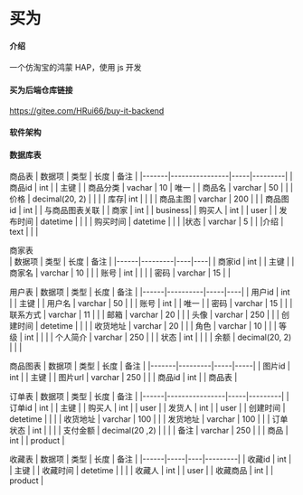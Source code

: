 # 买为

#### 介绍
一个仿淘宝的鸿蒙 HAP，使用 js 开发

#### 买为后端仓库链接
https://gitee.com/HRui66/buy-it-backend

#### 软件架构



#### 数据库表
  商品表
| 数据项   | 类型             | 长度  | 备注      |
|-------|----------------|-----|---------|
| 商品id  | int            |     | 主键      |
| 商品分类  | vachar         | 10  | 唯一      |
| 商品名   | varchar        | 50  |         |
| 价格    | decimal(20, 2) |     |         |
| 库存| int |     |         |
| 商品主图  | varchar        | 200 |         |
| 商品图id | int            |     | 与商品图表关联 |
| 商家   | int            |     | business|
| 购买人   | int            |     | user    |
| 发布时间  | datetime       |     |         |
| 购买时间  | datetime       |      | |
|状态    |    varchar    |    5    |    |
|介绍    |    text |     |        |

商家表   
| 数据项  | 类型      | 长度 | 备注 |
|------|---------|----|----|
| 商家id | int     |    | 主键 |
| 商家名  | varchar | 10 |    |
| 账号   | int     |    |    |
| 密码   | varchar | 15 |    |


  用户表
| 数据项  | 类型       | 长度  | 备注 |
|------|----------|-----|----|
| 用户id | int      |     | 主键 |
| 用户名  | varchar  | 50  |    |
| 账号   | int      |     | 唯一 |
| 密码   | varchar  | 15  |    |
| 联系方式 | varchar  | 11  |    |
| 邮箱   | varchar  | 20  |    |
| 头像   | varchar  | 250 |    |
| 创建时间 | detetime |     |    |
| 收货地址 | varchar  | 20  |    |
| 角色   | varchar        | 10  |   |
| 等级   | int            |     |   |
| 个人简介 | varchar        | 250 |   |
| 状态   | int            |     |   |
| 余额   | decimal(20, 2) |     |   |

  商品图表
| 数据项   | 类型      | 长度  | 备注  |
|-------|---------|-----|-----|
| 图片id  | int     |     | 主键  |
| 图片url | varchar | 250 |     |
| 商品id  | int     |     | 商品表 |

  订单表
| 数据项  | 类型             | 长度  | 备注      |
|------|----------------|-----|---------|
| 订单id | int            |     | 主键      |
| 购买人  | int            |     | user    |
| 发货人  | int            |     | user    |
| 创建时间 | detetime |    | |
| 收货地址 | varchar        | 100 |         |
| 发货地址 | varchar        | 100 |         |
| 订单状态 | int            |     |         |
| 支付金额 | decimal(20 ,2) |     |         |
| 备注   | varchar        | 250 |         |
| 商品   | int            |     | product |

收藏表
| 数据项  | 类型  | 长度 | 备注      |
|------|-----|----|---------|
| 收藏id | int |    | 主键      |
| 收藏时间 | detetime |    | |
| 收藏人  | int |    | user    |
| 收藏商品 | int |    | product |










